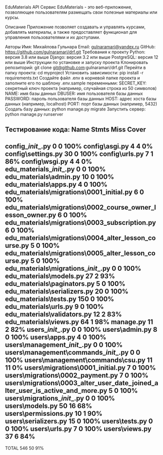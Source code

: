 EduMaterials API Сервис
EduMaterials  - это веб-приложение, позволяющее пользователям размещать свои полезные материалы или курсы.

Описание
Приложение позволяет создавать и управлять курсами, добавлять материалы, а также предоставляет функционал для управления пользователями и их доступами.

Авторы
Имя: Михайлова Гульнара
Email: gulnaramari@yandex.ru
GitHub: https://github.com/gulnaramari/drf.git
Требования к проекту
Python: версия 3.8 или выше
Django: версия 3.2 или выше
PostgreSQL: версия 12 или выше
Инструкции по установке и запуску проекта
Клонировать репозиторий: git clone git@github.com:gulnaramari/drf.git
Перейти в папку проекта: cd myproject
Установить зависимости: pip install -r requirements.txt
Создайте файл .env в корневой папке проекта и заполните его по шаблону .env.sample переменными:
SECRET_KEY: секретный ключ проекта (например, случайная строка из 50 символов)
NAME: имя базы данных
DBUSER: имя пользователя базы данных
PASSWORD: пароль пользователя базы данных
HOST: адрес хоста базы данных (например, localhost)
PORT: порт базы данных (например, 5432)
Создать базу данных: python manage.py migrate
Запустить сервер: python manage.py runserver

Тестирование кода:
Name                                                                            Stmts   Miss  Cover
---------------------------------------------------------------------------------------------------
config\__init__.py                                                                  0      0   100%
config\asgi.py                                                                      4      4     0%
config\settings.py                                                                 30      0   100%
config\urls.py                                                                      7      1    86%
config\wsgi.py                                                                      4      4     0%
edu_materials\__init__.py                                                           0      0   100%
edu_materials\admin.py                                                             10      0   100%
edu_materials\apps.py                                                               4      0   100%
edu_materials\migrations\0001_initial.py                                            6      0   100%
edu_materials\migrations\0002_course_owner_lesson_owner.py                          6      0   100%
edu_materials\migrations\0003_subscription.py                                       6      0   100%
edu_materials\migrations\0004_alter_lesson_course.py                                5      0   100%
edu_materials\migrations\0005_alter_lesson_course.py                                5      0   100%
edu_materials\migrations\__init__.py                                                0      0   100%
edu_materials\models.py                                                            27      2    93%
edu_materials\paginators.py                                                         5      0   100%
edu_materials\serializers.py                                                       20      0   100%
edu_materials\tests.py                                                            150      0   100%
edu_materials\urls.py                                                               9      0   100%
edu_materials\validators.py                                                        12      2    83%
edu_materials\views.py                                                             64      1    98%
manage.py                                                                          11      2    82%
users\__init__.py                                                                   0      0   100%
users\admin.py                                                                      8      0   100%
users\apps.py                                                                       4      0   100%
users\management\__init__.py                                                        0      0   100%
users\management\commands\__init__.py                                               0      0   100%
users\management\commands\csu.py                                                   11     11     0%
users\migrations\0001_initial.py                                                    7      0   100%
users\migrations\0002_payment.py                                                    7      0   100%
users\migrations\0003_alter_user_date_joined_alter_user_is_active_and_more.py       5      0   100%
users\migrations\__init__.py                                                        0      0   100%
users\models.py                                                                    50     16    68%
users\permissions.py                                                               10      1    90%
users\serializers.py                                                               15      0   100%
users\tests.py                                                                      0      0   100%
users\urls.py                                                                       7      0   100%
users\views.py                                                                     37      6    84%
---------------------------------------------------------------------------------------------------
TOTAL                                                                             546     50    91%
